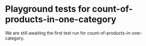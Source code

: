 # Playground tests for count-of-products-in-one-category
We are still awaiting the first test run for count-of-products-in-one-category.
